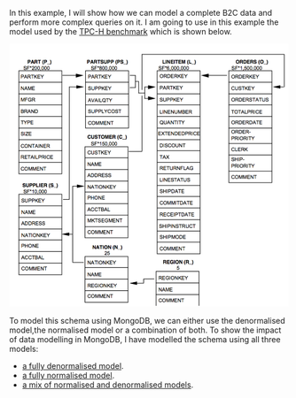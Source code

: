 In this example, I will show how we can model a complete B2C data and perform more complex queries on it. I am going to use in this example the model used by the [TPC-H benchmark](http://www.tpc.org/tpch) which is shown below.


![image](tpch_schema.png)





To model this schema using MongoDB, we can either use the denormalised model,the normalised model or a combination of both. To show the impact of data modelling in MongoDB, I have modelled the schema using all three models:

 - [a fully denormalised model](denormalised_model.md).
 - [a fully normalised model](normalized_model.md).
 - [a mix of normalised and denormalised models](mixed_model.md). 